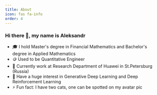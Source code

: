 ```yaml
---
title: About
icon: fas fa-info
order: 4
---
```


### Hi there 👋, my name is Aleksandr 

- 🎓 I hold Master's degree in Financial Mathematics and Bachelor's degree in Applied Mathematics
- 🪙 Used to be Quantitative Engineer
- 🔭 Currently work at Research Department of Huawei in St.Petersburg (Russia)
- 🤖 Have a huge interest in Generative Deep Learning and Deep Reinforcement Learning
- ⚡ Fun fact: I have two cats, one can be spotted on my avatar pic
